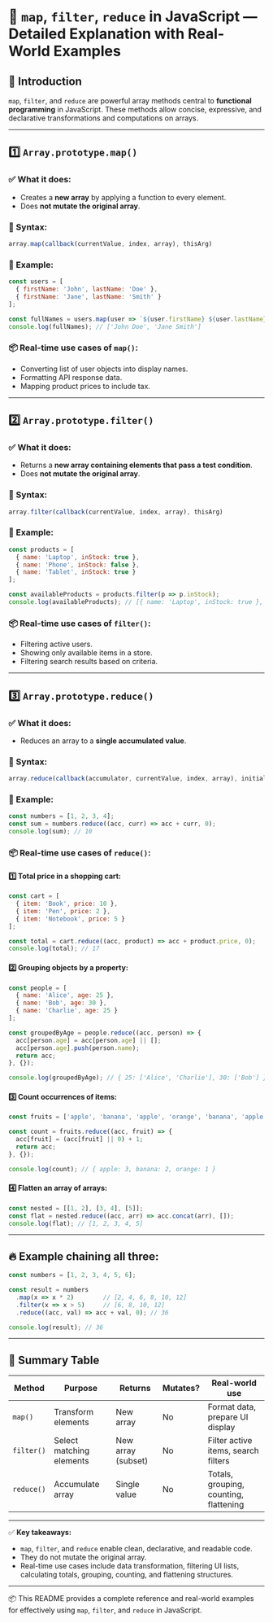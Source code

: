 # 📖 `map`, `filter`, `reduce` in JavaScript — Detailed Explanation with Real-World Examples

## 🔔 Introduction

`map`, `filter`, and `reduce` are powerful array methods central to **functional programming** in JavaScript. These methods allow concise, expressive, and declarative transformations and computations on arrays.

---

## 1️⃣ `Array.prototype.map()`

### ✅ What it does:

* Creates a **new array** by applying a function to every element.
* Does **not mutate the original array**.

### 🔧 Syntax:

```js
array.map(callback(currentValue, index, array), thisArg)
```

### 🔔 Example:

```js
const users = [
  { firstName: 'John', lastName: 'Doe' },
  { firstName: 'Jane', lastName: 'Smith' }
];

const fullNames = users.map(user => `${user.firstName} ${user.lastName}`);
console.log(fullNames); // ['John Doe', 'Jane Smith']
```

### 📦 Real-time use cases of `map()`:

* Converting list of user objects into display names.
* Formatting API response data.
* Mapping product prices to include tax.

---

## 2️⃣ `Array.prototype.filter()`

### ✅ What it does:

* Returns a **new array containing elements that pass a test condition**.
* Does **not mutate the original array**.

### 🔧 Syntax:

```js
array.filter(callback(currentValue, index, array), thisArg)
```

### 🔔 Example:

```js
const products = [
  { name: 'Laptop', inStock: true },
  { name: 'Phone', inStock: false },
  { name: 'Tablet', inStock: true }
];

const availableProducts = products.filter(p => p.inStock);
console.log(availableProducts); // [{ name: 'Laptop', inStock: true }, { name: 'Tablet', inStock: true }]
```

### 📦 Real-time use cases of `filter()`:

* Filtering active users.
* Showing only available items in a store.
* Filtering search results based on criteria.

---

## 3️⃣ `Array.prototype.reduce()`

### ✅ What it does:

* Reduces an array to a **single accumulated value**.

### 🔧 Syntax:

```js
array.reduce(callback(accumulator, currentValue, index, array), initialValue)
```

### 🔔 Example:

```js
const numbers = [1, 2, 3, 4];
const sum = numbers.reduce((acc, curr) => acc + curr, 0);
console.log(sum); // 10
```

### 📦 Real-time use cases of `reduce()`:

#### 1️⃣ Total price in a shopping cart:

```js
const cart = [
  { item: 'Book', price: 10 },
  { item: 'Pen', price: 2 },
  { item: 'Notebook', price: 5 }
];

const total = cart.reduce((acc, product) => acc + product.price, 0);
console.log(total); // 17
```

#### 2️⃣ Grouping objects by a property:

```js
const people = [
  { name: 'Alice', age: 25 },
  { name: 'Bob', age: 30 },
  { name: 'Charlie', age: 25 }
];

const groupedByAge = people.reduce((acc, person) => {
  acc[person.age] = acc[person.age] || [];
  acc[person.age].push(person.name);
  return acc;
}, {});

console.log(groupedByAge); // { 25: ['Alice', 'Charlie'], 30: ['Bob'] }
```

#### 3️⃣ Count occurrences of items:

```js
const fruits = ['apple', 'banana', 'apple', 'orange', 'banana', 'apple'];

const count = fruits.reduce((acc, fruit) => {
  acc[fruit] = (acc[fruit] || 0) + 1;
  return acc;
}, {});

console.log(count); // { apple: 3, banana: 2, orange: 1 }
```

#### 4️⃣ Flatten an array of arrays:

```js
const nested = [[1, 2], [3, 4], [5]];
const flat = nested.reduce((acc, arr) => acc.concat(arr), []);
console.log(flat); // [1, 2, 3, 4, 5]
```

---

## 🔥 Example chaining all three:

```js
const numbers = [1, 2, 3, 4, 5, 6];

const result = numbers
  .map(x => x * 2)        // [2, 4, 6, 8, 10, 12]
  .filter(x => x > 5)     // [6, 8, 10, 12]
  .reduce((acc, val) => acc + val, 0); // 36

console.log(result); // 36
```

---

## 📝 Summary Table

| Method     | Purpose                  | Returns            | Mutates? | Real-world use                         |
| ---------- | ------------------------ | ------------------ | -------- | -------------------------------------- |
| `map()`    | Transform elements       | New array          | No       | Format data, prepare UI display        |
| `filter()` | Select matching elements | New array (subset) | No       | Filter active items, search filters    |
| `reduce()` | Accumulate array         | Single value       | No       | Totals, grouping, counting, flattening |

---

✅ **Key takeaways:**

* `map`, `filter`, and `reduce` enable clean, declarative, and readable code.
* They do not mutate the original array.
* Real-time use cases include data transformation, filtering UI lists, calculating totals, grouping, counting, and flattening structures.

---

📦 This README provides a complete reference and real-world examples for effectively using `map`, `filter`, and `reduce` in JavaScript.
